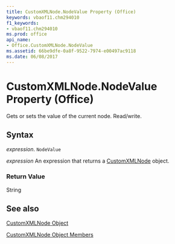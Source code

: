 ```yaml
---
title: CustomXMLNode.NodeValue Property (Office)
keywords: vbaof11.chm294010
f1_keywords:
- vbaof11.chm294010
ms.prod: office
api_name:
- Office.CustomXMLNode.NodeValue
ms.assetid: 66be9dfe-0a8f-9522-7974-e00497ac9118
ms.date: 06/08/2017
---
```



# CustomXMLNode.NodeValue Property (Office)

Gets or sets the value of the current node. Read/write.


## Syntax

 _expression_. `NodeValue`

 _expression_ An expression that returns a [CustomXMLNode](./Office.CustomXMLNode.md) object.


### Return Value

String


## See also


[CustomXMLNode Object](Office.CustomXMLNode.md)



[CustomXMLNode Object Members](./overview/customxmlnode-members-office.md)

